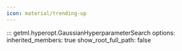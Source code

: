 ```yaml
---
icon: material/trending-up
---
```

::: getml.hyperopt.GaussianHyperparameterSearch
    options:
      inherited_members: true
      show_root_full_path: false

